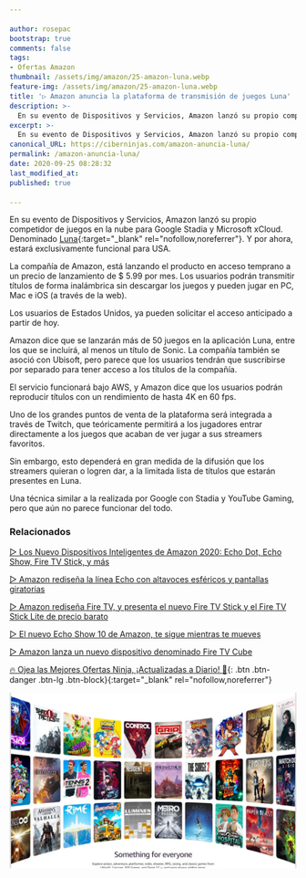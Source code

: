 ```yaml
---

author: rosepac
bootstrap: true
comments: false
tags:
- Ofertas Amazon
thumbnail: /assets/img/amazon/25-amazon-luna.webp
feature-img: /assets/img/amazon/25-amazon-luna.webp
title: '▷ Amazon anuncia la plataforma de transmisión de juegos Luna'
description: >-
  En su evento de Dispositivos y Servicios, Amazon lanzó su propio competidor de juegos en la nube para Google Stadia y Microsoft xCloud. Se llama Luna. La compañía está lanzando el producto en acceso temprano a un precio de lanzamiento de 6 € por mes.
excerpt: >-
  En su evento de Dispositivos y Servicios, Amazon lanzó su propio competidor de juegos en la nube para Google Stadia y Microsoft xCloud. Se llama Luna. La compañía está lanzando el producto en acceso temprano a un precio de lanzamiento de 6 € por mes.
canonical_URL: https://ciberninjas.com/amazon-anuncia-luna/
permalink: /amazon-anuncia-luna/
date: 2020-09-25 08:28:32
last_modified_at: 
published: true

---
```


En su evento de Dispositivos y Servicios, Amazon lanzó su propio competidor de juegos en la nube para Google Stadia y Microsoft xCloud. Denominado [Luna](https://www.amazon.com/luna/landing-page){:target="_blank" rel="nofollow,noreferrer"}. Y por ahora, estará exclusivamente funcional para USA.

La compañía de Amazon, está lanzando el producto en acceso temprano a un precio de lanzamiento de $ 5.99 por mes. Los usuarios podrán transmitir títulos de forma inalámbrica sin descargar los juegos y pueden jugar en PC, Mac e iOS (a través de la web).

Los usuarios de Estados Unidos, ya pueden solicitar el acceso anticipado a partir de hoy.

Amazon dice que se lanzarán más de 50 juegos en la aplicación Luna, entre los que se incluirá, al menos un título de Sonic. La compañía también se asoció con Ubisoft, pero parece que los usuarios tendrán que suscribirse por separado para tener acceso a los títulos de la compañía.

El servicio funcionará bajo AWS, y Amazon dice que los usuarios podrán reproducir títulos con un rendimiento de hasta 4K en 60 fps.

Uno de los grandes puntos de venta de la plataforma será integrada a través de Twitch, que teóricamente permitirá a los jugadores entrar directamente a los juegos que acaban de ver jugar a sus streamers favoritos.

Sin embargo, esto dependerá en gran medida de la difusión que los streamers quieran o logren dar, a la limitada lista de títulos que estarán presentes en Luna.

Una técnica similar a la realizada por Google con Stadia y YouTube Gaming, pero que aún no parece funcionar del todo.

### **Relacionados** <!-- omit in toc -->

[▷ Los Nuevo Dispositivos Inteligentes de Amazon 2020: Echo Dot, Echo Show, Fire TV Stick, y más](https://ciberninjas.com/amazon-nuevo-hardware/)

[▷ Amazon rediseña la línea Echo con altavoces esféricos y pantallas giratorias](https://ciberninjas.com/amazon-echo-dot-2020/)

[▷ Amazon rediseña Fire TV, y presenta el nuevo Fire TV Stick y el Fire TV Stick Lite de precio barato](/amazon-fire-stick-2020/)

[▷ El nuevo Echo Show 10 de Amazon, te sigue mientras te mueves](https://ciberninjas.com/amazon-echo-show-2020/)

[▷ Amazon lanza un nuevo dispositivo denominado Fire TV Cube](https://ciberninjas.com/amazon-fire-tv-cube/)

[🔥 Ojea las Mejores Ofertas Ninja, ¡Actualizadas a Diario! 🎁](https://www.amazon.es/shop/cibercursos){: .btn .btn-danger .btn-lg .btn-block}{:target="_blank" rel="nofollow,noreferrer"}

![Amazon anuncia la plataforma de transmisión de juegos Luna](/assets/img/amazon/25-amazon-luna.webp "Amazon anuncia la plataforma de transmisión de juegos Luna")